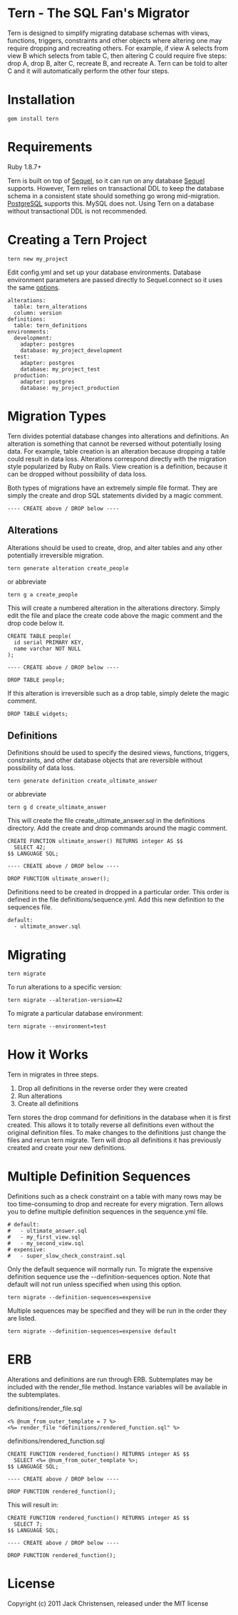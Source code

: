 Tern - The SQL Fan's Migrator
===============================

Tern is designed to simplify migrating database schemas with views, functions,
triggers, constraints and other objects where altering one may require dropping
and recreating others. For example, if view A selects from view B which selects
from table C, then altering  C could require five steps: drop A, drop B, alter
C, recreate B, and recreate A. Tern can be told to alter C and it will
automatically perform the other four steps.

Installation
============

    gem install tern

Requirements
============

Ruby 1.8.7+

Tern is built on top of [Sequel][1], so it can run on any database
[Sequel][1] supports. However, Tern relies on transactional DDL to keep the
database schema in a consistent state should something go wrong mid-migration.
[PostgreSQL][2] supports this. MySQL does not. Using Tern on a database
without transactional DDL is not recommended.

Creating a Tern Project
=======================

    tern new my_project

Edit config.yml and set up your database environments. Database environment
parameters are passed directly to Sequel.connect so it uses the same
[options][3].

    alterations:
      table: tern_alterations
      column: version
    definitions:
      table: tern_definitions
    environments:
      development:
        adapter: postgres
        database: my_project_development
      test:
        adapter: postgres
        database: my_project_test
      production:
        adapter: postgres
        database: my_project_production

Migration Types
===============

Tern divides potential database changes into alterations and definitions. An
alteration is something that cannot be reversed without potentially losing data.
For example, table creation is an alteration because dropping a table could
result in data loss. Alterations correspond directly with the migration style
popularized by Ruby on Rails. View creation is a definition, because it can be
dropped without possibility of data loss.

Both types of migrations have an extremely simple file format. They are simply
the create and drop SQL statements divided by a magic comment.

    ---- CREATE above / DROP below ----

Alterations
-----------

Alterations should be used to create, drop, and alter tables and any other
potentially irreversible migration.

    tern generate alteration create_people

or abbreviate

    tern g a create_people

This will create a numbered alteration in the alterations directory. Simply edit
the file and place the create code above the magic comment and the drop code
below it.

    CREATE TABLE people(
      id serial PRIMARY KEY,
      name varchar NOT NULL
    );

    ---- CREATE above / DROP below ----

    DROP TABLE people;

If this alteration is irreversible such as a drop table, simply delete the magic
comment.

    DROP TABLE widgets;

Definitions
-----------

Definitions should be used to specify the desired views, functions, triggers,
constraints, and other database objects that are reversible without possibility
of data loss.

    tern generate definition create_ultimate_answer

or abbreviate

    tern g d create_ultimate_answer


This will create the file create_ultimate_answer.sql in the definitions
directory. Add the create and drop commands around the magic comment.

    CREATE FUNCTION ultimate_answer() RETURNS integer AS $$
      SELECT 42;
    $$ LANGUAGE SQL;

    ---- CREATE above / DROP below ----

    DROP FUNCTION ultimate_answer();

Definitions need to be created in dropped in a particular order. This order is
defined in the file definitions/sequence.yml. Add this new definition to the
sequences file.

    default:
      - ultimate_answer.sql

Migrating
=========

    tern migrate

To run alterations to a specific version:

    tern migrate --alteration-version=42

To migrate a particular database environment:

    tern migrate --environment=test

How it Works
============

Tern in migrates in three steps.

1. Drop all definitions in the reverse order they were created
2. Run alterations
3. Create all definitions

Tern stores the drop command for definitions in the database when it is first
created. This allows it to totally reverse all definitions even without the
original definition files. To make changes to the definitions just change the
files and rerun tern migrate. Tern will drop all definitions it has previously
created and create your new definitions.

Multiple Definition Sequences
=============================

Definitions such as a check constraint on a table with many rows may be too
time-consuming to drop and recreate for every migration. Tern allows you to
define multiple definition sequences in the sequence.yml file.

    # default:
    #   - ultimate_answer.sql
    #   - my_first_view.sql
    #   - my_second_view.sql
    # expensive:
    #   - super_slow_check_constraint.sql

Only the default sequence will normally run. To migrate the expensive
definition sequence use the --definition-sequences option. Note that default
will not run unless specified when using this option.

    tern migrate --definition-sequences=expensive

Multiple sequences may be specified and they will be run in the order they are
listed.

    tern migrate --definition-sequences=expensive default
    
ERB
===

Alterations and definitions are run through ERB. Subtemplates may be 
included with the render_file method. Instance variables will be 
available in the subtemplates. 

definitions/render_file.sql

    <% @num_from_outer_template = 7 %>
    <%= render_file "definitions/rendered_function.sql" %>
    
definitions/rendered_function.sql

    CREATE FUNCTION rendered_function() RETURNS integer AS $$
      SELECT <%= @num_from_outer_template %>;
    $$ LANGUAGE SQL;

    ---- CREATE above / DROP below ----

    DROP FUNCTION rendered_function();

This will result in:

    CREATE FUNCTION rendered_function() RETURNS integer AS $$
      SELECT 7;
    $$ LANGUAGE SQL;

    ---- CREATE above / DROP below ----

    DROP FUNCTION rendered_function();
    
License
=======

Copyright (c) 2011 Jack Christensen, released under the MIT license

[1]: http://sequel.rubyforge.org/
[2]: http://www.postgresql.org/
[3]: http://sequel.rubyforge.org/rdoc/files/doc/opening_databases_rdoc.html
